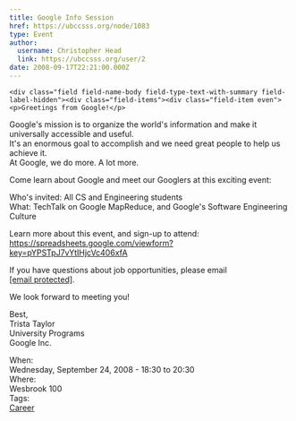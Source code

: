 ```yaml
---
title: Google Info Session 
href: https://ubccsss.org/node/1083
type: Event
author:
  username: Christopher Head
  link: https://ubccsss.org/user/2
date: 2008-09-17T22:21:00.000Z
---
```



    <div class="field field-name-body field-type-text-with-summary field-label-hidden"><div class="field-items"><div class="field-item even"><p>Greetings from Google!</p>
<p>Google&apos;s mission is to organize the world&apos;s information and make it universally accessible and useful.<br>
It&apos;s an enormous goal to accomplish and we need great people to help us achieve it.<br>
At Google, we do more. A lot more. </p>
<p>Come learn about Google and meet our Googlers at this exciting event:</p>
<p>Who&apos;s invited:  All CS and Engineering students<br>
What:  TechTalk on Google MapReduce, and Google&apos;s Software Engineering Culture</p>
<p>Learn more about this event, and sign-up to attend: <a href="https://spreadsheets.google.com/viewform?key=pYPSTpJ7vYtIHjcVc406xfA">https://spreadsheets.google.com/viewform?key=pYPSTpJ7vYtIHjcVc406xfA</a></p>
<p>If you have questions about job opportunities, please email <a href="/cdn-cgi/l/email-protection#6102000c1114120417040f151221060e0e060d044f020e0c"><span class="__cf_email__" data-cfemail="4c2f2d213c393f293a2922383f0c2b23232b2029622f2321">[email&#xA0;protected]</span></a>.</p>
<p>We look forward to meeting you!</p>
<p>Best,<br>
Trista Taylor<br>
University Programs<br>
Google Inc.</p>
</div></div></div><div class="field field-name-field-dates field-type-datetime field-label-above"><div class="field-label">When:&#xA0;</div><div class="field-items"><div class="field-item even"><span class="date-display-single">Wednesday, September 24, 2008 - <span class="date-display-range"><span class="date-display-start">18:30</span> to <span class="date-display-end">20:30</span></span></span></div></div></div><div class="field field-name-field-location field-type-text field-label-above"><div class="field-label">Where:&#xA0;</div><div class="field-items"><div class="field-item even">Wesbrook 100</div></div></div>    <footer>
    <div class="field field-name-field-tags field-type-taxonomy-term-reference field-label-above"><div class="field-label">Tags:&#xA0;</div><div class="field-items"><div class="field-item even"><a href="/career">Career</a></div></div></div>      </footer>
    